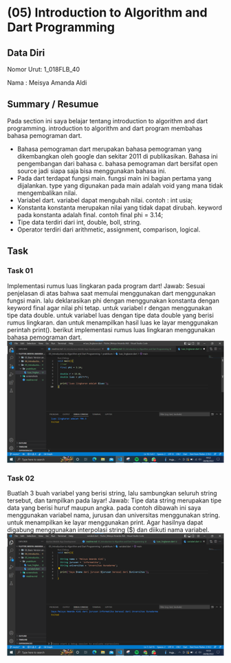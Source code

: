 # (05) Introduction to Algorithm and Dart Programming
## Data Diri
Nomor Urut: 1_018FLB_40

Nama : Meisya Amanda Aldi

## Summary / Resumue
Pada section ini saya belajar tentang introduction to algorithm and dart programming. introduction to algorithm and dart program membahas bahasa pemograman dart.
- Bahasa pemograman dart merupakan bahasa pemograman yang dikembangkan oleh google dan sekitar 2011 di publikasikan. Bahasa ini pengembangan dari bahasa c. bahasa pemograman dart bersifat open source jadi siapa saja bisa menggunakan bahasa ini. 
- Pada dart terdapat fungsi main. fungsi main ini bagian pertama yang dijalankan. type yang digunakan pada main adalah void yang mana tidak mengembalikan nilai. 
- Variabel dart.
variabel dapat mengubah nilai. contoh : int usia;
- Konstanta 
konstanta merupakan nilai yang tidak dapat dirubah. keyword pada konstanta adalah final. contoh final phi = 3.14;
- Tipe data
terdiri dari int, double, boll, string.
- Operator 
terdiri dari arithmetic, assignment, comparison, logical.


## Task
### Task 01
Implementasi rumus luas lingkaran pada program dart!
Jawab:
Sesuai penjelasan di atas bahwa saat memulai menggunakan dart menggunakan fungsi main. lalu deklarasikan phi dengan menggunakan konstanta dengan keyword final agar nilai phi tetap. 
untuk variabel r dengan menggunakan tipe data double. untuk variabel luas dengan tipe data double yang berisi rumus lingkaran. dan untuk menampilkan hasil luas ke layar menggunakan perintah print(). berikut implementasi rumus luas lingkaran menggunakan bahasa pemograman dart.
![luas_lingkaran](screenshots/luas_lingkaran.png)

### Task 02
Buatlah 3 buah variabel yang berisi string, lalu sambungkan seluruh string tersebut, dan tampilkan pada layar!
Jawab:
Tipe data string merupakan tipe data yang berisi huruf maupun angka. pada contoh dibawah ini saya menggunakan variabel nama, jurusan dan universitas menggunakan string. untuk menampilkan ke layar menggunakan print. Agar hasilnya dapat digabung menggunakan interpolasi string ($) dan diikuti nama variabel.
![variabel](screenshots/variabel.png)